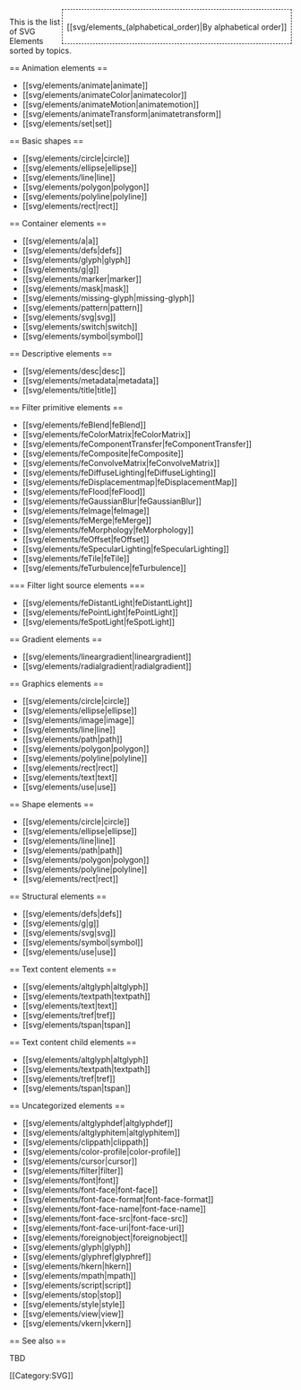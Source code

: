 <div style='float: right;background: white;border:1px dashed black;padding: 1ex;'>

[[svg/elements_(alphabetical_order)|By alphabetical order]]

</div>

This is the list of SVG Elements sorted by topics.

== Animation elements ==

* [[svg/elements/animate|animate]] 
* [[svg/elements/animateColor|animatecolor]]
* [[svg/elements/animateMotion|animatemotion]]
* [[svg/elements/animateTransform|animatetransform]]
* [[svg/elements/set|set]]

== Basic shapes ==

* [[svg/elements/circle|circle]]
* [[svg/elements/ellipse|ellipse]]
* [[svg/elements/line|line]]
* [[svg/elements/polygon|polygon]]
* [[svg/elements/polyline|polyline]]
* [[svg/elements/rect|rect]]

== Container elements ==

* [[svg/elements/a|a]]
* [[svg/elements/defs|defs]]
* [[svg/elements/glyph|glyph]]
* [[svg/elements/g|g]]
* [[svg/elements/marker|marker]]
* [[svg/elements/mask|mask]]
* [[svg/elements/missing-glyph|missing-glyph]]
* [[svg/elements/pattern|pattern]]
* [[svg/elements/svg|svg]]
* [[svg/elements/switch|switch]]
* [[svg/elements/symbol|symbol]]

== Descriptive elements ==

* [[svg/elements/desc|desc]]
* [[svg/elements/metadata|metadata]]
* [[svg/elements/title|title]]

== Filter primitive elements ==

* [[svg/elements/feBlend|feBlend]]
* [[svg/elements/feColorMatrix|feColorMatrix]]
* [[svg/elements/feComponentTransfer|feComponentTransfer]]
* [[svg/elements/feComposite|feComposite]]
* [[svg/elements/feConvolveMatrix|feConvolveMatrix]]
* [[svg/elements/feDiffuseLighting|feDiffuseLighting]]
* [[svg/elements/feDisplacementmap|feDisplacementMap]]
* [[svg/elements/feFlood|feFlood]]
* [[svg/elements/feGaussianBlur|feGaussianBlur]]
* [[svg/elements/feImage|feImage]]
* [[svg/elements/feMerge|feMerge]]
* [[svg/elements/feMorphology|feMorphology]]
* [[svg/elements/feOffset|feOffset]]
* [[svg/elements/feSpecularLighting|feSpecularLighting]]
* [[svg/elements/feTile|feTile]]
* [[svg/elements/feTurbulence|feTurbulence]]

=== Filter light source elements ===
* [[svg/elements/feDistantLight|feDistantLight]]
* [[svg/elements/fePointLight|fePointLight]]
* [[svg/elements/feSpotLight|feSpotLight]]

== Gradient elements ==

* [[svg/elements/lineargradient|lineargradient]]
* [[svg/elements/radialgradient|radialgradient]]

== Graphics elements ==

* [[svg/elements/circle|circle]]
* [[svg/elements/ellipse|ellipse]]
* [[svg/elements/image|image]]
* [[svg/elements/line|line]]
* [[svg/elements/path|path]]
* [[svg/elements/polygon|polygon]]
* [[svg/elements/polyline|polyline]]
* [[svg/elements/rect|rect]]
* [[svg/elements/text|text]]
* [[svg/elements/use|use]]

== Shape elements ==

* [[svg/elements/circle|circle]]
* [[svg/elements/ellipse|ellipse]]
* [[svg/elements/line|line]]
* [[svg/elements/path|path]]
* [[svg/elements/polygon|polygon]]
* [[svg/elements/polyline|polyline]]
* [[svg/elements/rect|rect]]

== Structural elements ==

* [[svg/elements/defs|defs]]
* [[svg/elements/g|g]]
* [[svg/elements/svg|svg]]
* [[svg/elements/symbol|symbol]]
* [[svg/elements/use|use]]

== Text content elements ==

* [[svg/elements/altglyph|altglyph]]
* [[svg/elements/textpath|textpath]]
* [[svg/elements/text|text]]
* [[svg/elements/tref|tref]]
* [[svg/elements/tspan|tspan]]

== Text content child elements ==

* [[svg/elements/altglyph|altglyph]]
* [[svg/elements/textpath|textpath]]
* [[svg/elements/tref|tref]]
* [[svg/elements/tspan|tspan]]

== Uncategorized elements ==

* [[svg/elements/altglyphdef|altglyphdef]]
* [[svg/elements/altglyphitem|altglyphitem]]
* [[svg/elements/clippath|clippath]]
* [[svg/elements/color-profile|color-profile]]
* [[svg/elements/cursor|cursor]]
* [[svg/elements/filter|filter]]
* [[svg/elements/font|font]]
* [[svg/elements/font-face|font-face]]
* [[svg/elements/font-face-format|font-face-format]]
* [[svg/elements/font-face-name|font-face-name]]
* [[svg/elements/font-face-src|font-face-src]]
* [[svg/elements/font-face-uri|font-face-uri]]
* [[svg/elements/foreignobject|foreignobject]]
* [[svg/elements/glyph|glyph]]
* [[svg/elements/glyphref|glyphref]]
* [[svg/elements/hkern|hkern]]
* [[svg/elements/mpath|mpath]]
* [[svg/elements/script|script]]
* [[svg/elements/stop|stop]]
* [[svg/elements/style|style]]
* [[svg/elements/view|view]]
* [[svg/elements/vkern|vkern]]

== See also ==

TBD

[[Category:SVG]]